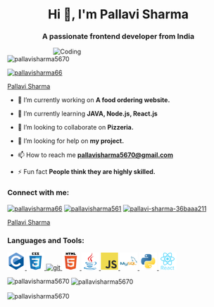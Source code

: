 
<h1 align="center">Hi 👋, I'm Pallavi Sharma</h1>
<h3 align="center">A passionate frontend developer from India</h3>
<img align="right" alt="Coding" width="400" src="https://miro.medium.com/max/1400/1*qdAW1TjCN57h1lbuuzvchg.gif">

<p align="left"> <img src="https://komarev.com/ghpvc/?username=pallavisharma5670&label=Profile%20views&color=0e75b6&style=flat" alt="pallavisharma5670" /> </p>

<p align="left"> <a href="https://twitter.com/pallavisharma66" target="blank"><img src="https://img.shields.io/twitter/follow/pallavisharma66?logo=twitter&style=for-the-badge" alt="pallavisharma66" /></a> </p>
<div class="badge-base LI-profile-badge" data-locale="en_US" data-size="large" data-theme="dark" data-type="HORIZONTAL" data-vanity="pallavi-sharma-36baaa211" data-version="v1"><a class="badge-base__link LI-simple-link" href="https://in.linkedin.com/in/pallavi-sharma-36baaa211?trk=profile-badge">Pallavi Sharma</a></div>
              

- 🔭 I’m currently working on **A food ordering website.**

- 🌱 I’m currently learning **JAVA, Node.js, React.js**

- 👯 I’m looking to collaborate on **Pizzeria.**

- 🤝 I’m looking for help on **my project.**

- 📫 How to reach me **pallavisharma5670@gmail.com**

- ⚡ Fun fact **People think they are highly skilled.**

<h3 align="left">Connect with me:</h3>
<p align="left">
<a href="https://twitter.com/pallavisharma66" target="blank"><img align="center" src="https://raw.githubusercontent.com/rahuldkjain/github-profile-readme-generator/master/src/images/icons/Social/twitter.svg" alt="pallavisharma66" height="30" width="40" /></a>
<a href="https://www.hackerrank.com/pallavisharma561" target="blank"><img align="center" src="https://raw.githubusercontent.com/rahuldkjain/github-profile-readme-generator/master/src/images/icons/Social/hackerrank.svg" alt="pallavisharma561" height="30" width="40" /></a>
<a href="https://linkedin.com/in/pallavi-sharma-36baaa211" target="blank"><img align="center" src="https://raw.githubusercontent.com/rahuldkjain/github-profile-readme-generator/master/src/images/icons/Social/linked-in-alt.svg" alt="pallavi-sharma-36baaa211" height="30" width="40" /></a>
<div class="badge-base LI-profile-badge" data-locale="en_US" data-size="medium" data-theme="light" data-type="HORIZONTAL" data-vanity="pallavi-sharma-36baaa211" data-version="v1"><a class="badge-base__link LI-simple-link" href="https://in.linkedin.com/in/pallavi-sharma-36baaa211?trk=profile-badge">Pallavi Sharma</a></div>
              
</p>

<h3 align="left">Languages and Tools:</h3>
<p align="left"> <a href="https://www.cprogramming.com/" target="_blank" rel="noreferrer"> <img src="https://raw.githubusercontent.com/devicons/devicon/master/icons/c/c-original.svg" alt="c" width="40" height="40"/> </a> <a href="https://www.w3schools.com/css/" target="_blank" rel="noreferrer"> <img src="https://raw.githubusercontent.com/devicons/devicon/master/icons/css3/css3-original-wordmark.svg" alt="css3" width="40" height="40"/> </a> <a href="https://git-scm.com/" target="_blank" rel="noreferrer"> <img src="https://www.vectorlogo.zone/logos/git-scm/git-scm-icon.svg" alt="git" width="40" height="40"/> </a> <a href="https://www.w3.org/html/" target="_blank" rel="noreferrer"> <img src="https://raw.githubusercontent.com/devicons/devicon/master/icons/html5/html5-original-wordmark.svg" alt="html5" width="40" height="40"/> </a> <a href="https://www.java.com" target="_blank" rel="noreferrer"> <img src="https://raw.githubusercontent.com/devicons/devicon/master/icons/java/java-original.svg" alt="java" width="40" height="40"/> </a> <a href="https://developer.mozilla.org/en-US/docs/Web/JavaScript" target="_blank" rel="noreferrer"> <img src="https://raw.githubusercontent.com/devicons/devicon/master/icons/javascript/javascript-original.svg" alt="javascript" width="40" height="40"/> </a> <a href="https://www.mysql.com/" target="_blank" rel="noreferrer"> <img src="https://raw.githubusercontent.com/devicons/devicon/master/icons/mysql/mysql-original-wordmark.svg" alt="mysql" width="40" height="40"/> </a> <a href="https://www.python.org" target="_blank" rel="noreferrer"> <img src="https://raw.githubusercontent.com/devicons/devicon/master/icons/python/python-original.svg" alt="python" width="40" height="40"/> </a> <a href="https://reactjs.org/" target="_blank" rel="noreferrer"> <img src="https://raw.githubusercontent.com/devicons/devicon/master/icons/react/react-original-wordmark.svg" alt="react" width="40" height="40"/> </a> </p>

<p><img align="left" src="https://github-readme-stats.vercel.app/api/top-langs?username=pallavisharma5670&show_icons=true&locale=en&layout=compact" alt="pallavisharma5670" /></p>

<p>&nbsp;<img align="center" src="https://github-readme-stats.vercel.app/api?username=pallavisharma5670&show_icons=true&locale=en" alt="pallavisharma5670" /></p>

<p><img align="center" src="https://github-readme-streak-stats.herokuapp.com/?user=pallavisharma5670&" alt="pallavisharma5670" /></p>
